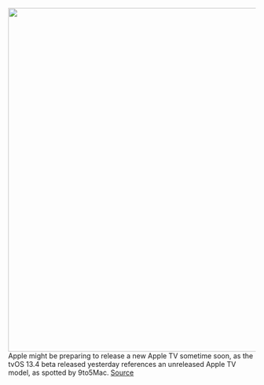 <img src='https://cdn.vox-cdn.com/thumbor/6sv2XGzqaJiSMZqkDY8mIZhJpgM=/0x0:2040x1360/1200x800/filters:focal(837x685:1163x1011)/cdn.vox-cdn.com/uploads/chorus_image/image/66263969/akrales_170919_1976_0018.0.jpg' width='700px' /><br/>
Apple might be preparing to release a new Apple TV sometime soon, as the tvOS 13.4 beta released yesterday references an unreleased Apple TV model, as spotted by 9to5Mac.
<a href='https://www.theverge.com/2020/2/6/21126414/apple-tv-new-tvos-13-4-beta-4k-rumor'> Source <a/>